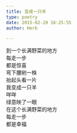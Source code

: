 ```yaml
---  
title: 变成一只羊  
type: poetry  
date: 2015-02-20 16:25:55  
author: Herb  

---  
```

到一个长满野菜的地方  
每走一步  
都是惊喜    
弯下腰剜一株  
抬起头看一片  
我变成一只羊  
咩咩  
绿意映了一眼    
在这个长满野菜的地方  
每走一步  
都是幸福